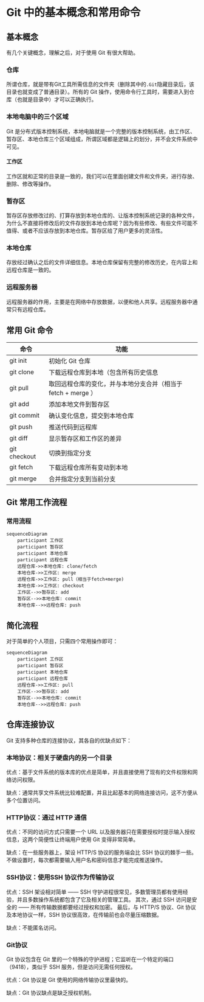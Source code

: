 # Git 中的基本概念和常用命令

## 基本概念

有几个关键概念，理解之后，对于使用 Git 有很大帮助。

### 仓库

所谓仓库，就是带有Git工具所需信息的文件夹（删除其中的`.Git`隐藏目录后，该目录也就变成了普通目录）。所有的 Git 操作，使用命令行工具时，需要进入到仓库（也就是目录中）才可以正确执行。

### 本地电脑中的三个区域

Git 是分布式版本控制系统，本地电脑就是一个完整的版本控制系统，由工作区、暂存区、本地仓库三个区域组成，所谓区域都是逻辑上的划分，并不会文件系统中可见。

#### 工作区

工作区就和正常的目录是一致的，我们可以在里面创建文件和文件夹，进行存放、删除、修改等操作。

### 暂存区

暂存区存放修改过的、打算存放到本地仓库的、让版本控制系统记录的各种文件，为什么不直接将修改后的文件存放到本地仓库呢？因为有些修改、有些文件可能不值得、或者不应该存放到本地仓库。暂存区给了用户更多的灵活性。

### 本地仓库

存放经过确认之后的文件详细信息。本地仓库保留有完整的修改历史，在内容上和远程仓库是一致的。

### 远程服务器

远程服务器的作用，主要是在网络中存放数据，以便和他人共享。远程服务器中通常只有远程仓库。

## 常用 Git 命令

|     命令     |                             功能                              |
| ------------ | ------------------------------------------------------------- |
| git init     | 初始化 Git 仓库                                               |
| git clone    | 下载远程仓库到本地（包含所有历史信息                          |
| git pull     | 取回远程仓库的变化，并与本地分支合并（相当于 fetch + merge ） |
| git add      | 添加本地文件到暂存区                                          |
| git commit   | 确认变化信息，提交到本地仓库                                  |
| git push     | 推送代码到远程库                                              |
| git diff     | 显示暂存区和工作区的差异                                      |
| git checkout | 切换到指定分支                                                |
| git fetch    | 下载远程仓库所有变动到本地                                    |
| git merge    | 合并指定分支到当前分支                                        |

## Git 常用工作流程

### 常用流程

```mermaid
sequenceDiagram
    participant 工作区
    participant 暂存区
    participant 本地仓库
    participant 远程仓库
    远程仓库->>本地仓库: clone/fetch
    本地仓库->>工作区: merge
    远程仓库->>工作区: pull（相当于fetch+merge)
    本地仓库->>工作区: checkout
    工作区-->>暂存区: add
    暂存区-->>本地仓库: commit
    本地仓库-->>远程仓库: push
```

## 简化流程

对于简单的个人项目，只需四个常用操作即可：

```mermaid
sequenceDiagram
    participant 工作区
    participant 暂存区
    participant 本地仓库
    participant 远程仓库
    远程仓库->>工作区: pull
    工作区-->>暂存区: add
    暂存区-->>本地仓库: commit
    本地仓库-->>远程仓库: push
```

## 仓库连接协议

Git 支持多种仓库的连接协议，其各自的优缺点如下：

### 本地协议：相关于硬盘内的另一个目录

优点：基于文件系统的版本库的优点是简单，并且直接使用了现有的文件权限和网络访问权限。

缺点：通常共享文件系统比较难配置，并且比起基本的网络连接访问，这不方便从多个位置访问。

### HTTP协议：通过 HTTP 通信

优点：不同的访问方式只需要一个 URL 以及服务器只在需要授权时提示输入授权信息，这两个简便性让终端用户使用 Git 变得非常简单。

缺点：在一些服务器上，架设 HTTP/S 协议的服务端会比 SSH 协议的棘手一些。不做设置时，每次都需要输入用户名和密码信息才能完成推送操作。

### SSH协议：使用SSH 协议作为传输协议

优点：SSH 架设相对简单 —— SSH 守护进程很常见，多数管理员都有使用经验，并且多数操作系统都包含了它及相关的管理工具。 其次，通过 SSH 访问是安全的 —— 所有传输数据都要经过授权和加密。 最后，与 HTTP/S 协议、Git 协议及本地协议一样，SSH 协议很高效，在传输前也会尽量压缩数据。

缺点：不能匿名访问。

### Git协议

Git 协议包含在 Git 里的一个特殊的守护进程；它监听在一个特定的端口（9418），类似于 SSH 服务，但是访问无需任何授权。

优点：Git 协议是 Git 使用的网络传输协议里最快的。

缺点：Git 协议缺点是缺乏授权机制。

